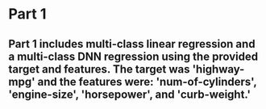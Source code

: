 # Part 1

## Part 1 includes multi-class linear regression and a multi-class DNN regression using the provided target and features. The target was 'highway-mpg' and the features were: 'num-of-cylinders', 'engine-size', 'horsepower', and 'curb-weight.'
